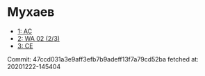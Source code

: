 # Мухаев
- [1: AC](1.md)
- [2: WA 02 (2/3)](2.md)
- [3: CE](3.md)

Commit: 47ccd031a3e9aff3efb7b9adeff13f7a79cd52ba
 fetched at: 20201222-145404
